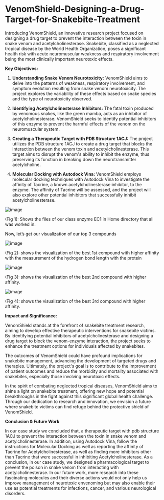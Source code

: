 # VenomShield-Designing-a-Drug-Target-for-Snakebite-Treatment
Introducing VenomShield, an innovative research project focused on designing a drug target to prevent the interaction between the toxin in snake venom and acetylcholinesterase. Snakebite, classified as a neglected tropical disease by the World Health Organization, poses a significant health risk with acute neuromuscular weakness and respiratory involvement being the most clinically important neurotoxic effects.

**Key Objectives:**

1. **Understanding Snake Venom Neurotoxicity:** VenomShield aims to delve into the patterns of weakness, respiratory involvement, and symptom evolution resulting from snake venom neurotoxicity. The project explores the variability of these effects based on snake species and the type of neurotoxicity observed.

2. **Identifying Acetylcholinesterase Inhibitors:** The fatal toxin produced by venomous snakes, like the green mamba, acts as an inhibitor of acetylcholinesterase. VenomShield seeks to identify potential inhibitors of this enzyme to prevent the harmful effects of the venom on the neuromuscular system.

3. **Creating a Therapeutic Target with PDB Structure 1ACJ:** The project utilizes the PDB structure 1ACJ to create a drug target that blocks the interaction between the venom toxin and acetylcholinesterase. This target aims to disrupt the venom's ability to inhibit the enzyme, thus preserving its function in breaking down the neurotransmitter acetylcholine.

4. **Molecular Docking with Autodock Vina:** VenomShield employs molecular docking techniques with Autodock Vina to investigate the affinity of Tacrine, a known acetylcholinesterase inhibitor, to the enzyme. The affinity of Tacrine will be assessed, and the project will also explore other potential inhibitors that successfully inhibit acetylcholinesterase.

![image](https://github.com/SHrouk-Hesh/VenomShield-Designing-a-Drug-Target-for-Snakebite-Treatment/assets/121517766/248b8080-881a-4803-868f-f0a4c4b5eb17)

(Fig 1): Shows the files of our class enzyme EC1 in Home directory that all was worked in.

Now, let’s get our visualization of our top 3 compounds

![image](https://github.com/SHrouk-Hesh/VenomShield-Designing-a-Drug-Target-for-Snakebite-Treatment/assets/121517766/7dc64531-f6f4-40da-a6f2-15ba9548eab1)

(Fig 2): shows the visualization of the best 1st compound with higher affinity with the measurement of the hydrogen bond length with the protein

![image](https://github.com/SHrouk-Hesh/VenomShield-Designing-a-Drug-Target-for-Snakebite-Treatment/assets/121517766/85c548b6-aae6-4269-af60-953c60a6682a)

(Fig 3): shows the visualization of the best 2nd compound with higher affinity.

![image](https://github.com/SHrouk-Hesh/VenomShield-Designing-a-Drug-Target-for-Snakebite-Treatment/assets/121517766/417d839c-1126-4a71-8e99-a303ff94ff4c)

(Fig 4): shows the visualization of the best 3rd compound with higher affinity.


**Impact and Significance:**

VenomShield stands at the forefront of snakebite treatment research, aiming to develop effective therapeutic interventions for snakebite victims. By identifying potential inhibitors of acetylcholinesterase and designing a drug target to block the venom-enzyme interaction, the project seeks to enhance the treatment options for individuals affected by snakebites.

The outcomes of VenomShield could have profound implications for snakebite management, advancing the development of targeted drugs and therapies. Ultimately, the project's goal is to contribute to the improvement of patient outcomes and reduce the morbidity and mortality associated with snakebites, especially those involving neurotoxic effects.

In the spirit of combating neglected tropical diseases, VenomShield aims to shine a light on snakebite treatment, offering new hope and potential breakthroughs in the fight against this significant global health challenge. Through our dedication to research and innovation, we envision a future where snakebite victims can find refuge behind the protective shield of VenomShield.


**Conclusion & Future Work**

In our case study we concluded that, a therapeutic target with pdb structure 1ACJ to prevent the interaction between the toxin in snake venom and acetylcholinesterase. In addition, using Autodock Vina, follow the instructions for Molecular Docking as well as reporting the affinity of Tacrine for Acetylcholinesterase, as well as finding more inhibitors other than Tacrine that were successful in inhibiting Acetylcholinesterase. As a conclusion, in our case study, we designed a pharmacological target to prevent the poison in snake venom from interacting with acetylcholinesterase. In our future work, more research into these fascinating molecules and their diverse actions would not only help us improve management of neurotoxic envenoming but may also enable their use as potential treatments for infections, cancer, and various neurological disorders.
